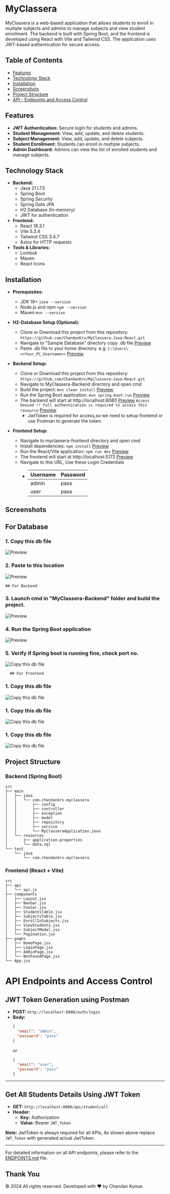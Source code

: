 # MyClassera

MyClassera is a web-based application that allows students to enroll in multiple subjects and admins to manage subjects and view student enrollment. The backend is built with Spring Boot, and the frontend is developed using React with Vite and Tailwind CSS. The application uses JWT-based authentication for secure access.

## Table of Contents

- [Features](#features)
- [Technology Stack](#technology-stack)
- [Installation](#installation)
- [Screenshots](#screenshots)
- [Project Structure](#project-structure)
- [API - Endpoints and Access Control](#API-endpoints-and-access-control)

## Features

- **JWT Authentication:** Secure login for students and admins.
- **Student Management:** View, add, update, and delete students.
- **Subject Management:** View, add, update, and delete subjects.
- **Student Enrollment:** Students can enroll in multiple subjects.
- **Admin Dashboard:** Admins can view the list of enrolled students and manage subjects.

## Technology Stack

- **Backend:**
  - Java 21 LTS
  - Spring Boot
  - Spring Security
  - Spring Data JPA
  - H2 Database (In-memory)
  - JWT for authentication
- **Frontend:**
  - React 18.3.1
  - Vite 5.3.4
  - Tailwind CSS 3.4.7
  - Axios for HTTP requests
- **Tools & Libraries:**
  - Lombok
  - Maven
  - React Icons

## Installation

- **Prerequisites:**

  - JDK 19+ `java --version`
  - Node.js and npm `npm --version`
  - Maven `mvn --version`

- **H2-Database Setup (Optional):**
  - Clone or Download this project from this repository:
    `https://github.com/ChandanKrv/MyClassera-Java-React.git`
  - Navigate to "Sample Database" directory copy .db file [Preview](Screenshots/h2-databsae-in-repo.png)
  - Paste .db file to your home directory. e.g. `C:\Users\<<Your_PC_Username>>` [Preview](Screenshots/h2db-location.png)

- **Backend Setup:**

  - Clone or Download this project from this repository:
    `https://github.com/ChandanKrv/MyClassera-Java-React.git`
  - Navigate to MyClassera-Backend directory and open cmd 
  - Build the project: `mvn clean install`  [Preview](Screenshots/mvm-clean-install.png)
  - Run the Spring Boot application: `mvn spring-boot:run` [Preview](Screenshots/mvn-springboot-run.png)
  - The backend will start at http://localhost:8080 [Preview](Screenshots/running-springboot.png)
    `Access Denied !! Full authentication is required to access this resource` [Preview](Screenshots/access-denied-backend.png)
    - JwtToken is required for access,so we need to setup frontend or use Postman to generate the token.

- **Frontend Setup:**
  - Navigate to myclassera-frontend directory and open cmd
  - Install dependencies: `npm install` [Preview](Screenshots/npm-install.png)
  - Run the React/Vite application: `npm run dev` [Preview](Screenshots/npm-run-dev.png)
  - The frontend will start at http://localhost:5173  [Preview](Screenshots/login.png)
  - Navigate to this URL, Use these Login Credentials
    - | Username | Password |
      | -------- | -------- |
      | admin    | pass     |
      | user     | pass     |

## Screenshots

  ## For Database

### 1. Copy this db file
![Preview](Screenshots/h2-databsae-in-repo.png)

### 2. Paste to this location
![Preview](Screenshots/h2db-location.png)

    ## For Backend

### 3. Launch cmd in "MyClassera-Backend" folder and build the project.
![Preview](Screenshots/mvm-clean-install.png)

### 4. Run the Spring Boot application
![Preview](Screenshots/mvn-springboot-run.png)

### 5. Verify if Spring boot is running fine, check port no.
![Copy this db file](Screenshots/running-springboot.png)

      ## For Frontend

### 1. Copy this db file
![Copy this db file](Screenshots/h2-databsae-in-repo.png)

### 1. Copy this db file
![Copy this db file](Screenshots/h2-databsae-in-repo.png)

### 1. Copy this db file
![Copy this db file](Screenshots/h2-databsae-in-repo.png)



## Project Structure

### Backend (Spring Boot)

```plaintext
src
├── main
│   ├── java
│   │   └── com.chandankrv.myclassera
│   │       ├── config
│   │       ├── controller
│   │       ├── exception
│   │       ├── model
│   │       ├── repository
│   │       ├── service
│   │       └── MyClasseraApplication.java
│   └── resources
│       ├── application.properties
│       └── data.sql
└── test
    └── java
        └── com.chandankrv.myclassera
```

### Frontend (React + Vite)

```plaintext
src
├── api
│   └── api.js
├── components
│   ├── Layout.jsx
│   ├── Navbar.jsx
│   ├── Footer.jsx
│   ├── StudentsTable.jsx
│   ├── SubjectsTable.jsx
│   ├── EnrollInSubjects.jsx
│   ├── ViewStudents.jsx
│   ├── SubjectModal.jsx
│   └── Pagination.jsx
├── pages
│   ├── HomePage.jsx
│   ├── LoginPage.jsx
│   ├── AdminPage.jsx
│   └── NotFoundPage.jsx
└── App.jsx
```

# API Endpoints and Access Control

## JWT Token Generation using Postman

- **POST:** `http://localhost:8080/auth/login`
- **Body:**
  ```json
  {
    "email": "admin",
    "password": "pass"
  }
  ```
  or
  ```json
  {
    "email": "user",
    "password": "pass"
  }
  ```

---

## Get All Students Details Using JWT Token

- **GET:** `http://localhost:8080/api/student/all`
- **Header:**
  - **Key:** Authorization
  - **Value:** Bearer `JWT_Token`

**Note:** JwtToken is always required for all APIs, As shown above replace `JWT_Token` with generated actual JwtToken.

---

For detailed information on all API endpoints, please refer to the [ENDPOINTS.md](ENDPOINTS.md) file.

## Thank You

© 2024 All rights reserved. Developed with ❤️ by Chandan Kumar.
